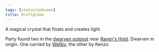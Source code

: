 ```yaml
---
tags: [status/unknown]
title: Driftglobe
---
```


A magical crystal that floats and creates light. 

Party found two in the [dwarven outpost](<../../../../gazetteer/greater-dunmar/dunmari-basin/dwarven-outpost-raven-s-hold.md>) near [Raven's Hold](<../../../../gazetteer/greater-dunmar/dunmari-basin/raven-s-hold.md>). Dwarven in origin. One carried by [Wellby](<../../../../people/pcs/dunmar-fellowship/wellby.md>), the other by Kenzo. 

